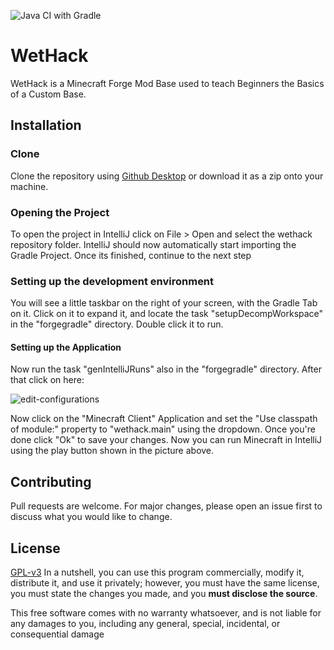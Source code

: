 ![Java CI with Gradle](https://github.com/weterandevelopment/wethack/workflows/Java%20CI%20with%20Gradle/badge.svg)
# WetHack

WetHack is a Minecraft Forge Mod Base used to teach Beginners the Basics of a Custom Base.

## Installation

### Clone

Clone the repository using [Github Desktop](https://desktop.github.com/) or download it as a zip onto your machine.

### Opening the Project

To open the project in IntelliJ click on File > Open and select the wethack repository folder.
IntelliJ should now automatically start importing the Gradle Project. Once its finished, continue to the next step

### Setting up the development environment

You will see a little taskbar on the right of your screen, with the Gradle Tab on it. Click on it to expand it, and locate the task "setupDecompWorkspace" in the "forgegradle" directory. Double click it to run.

#### Setting up the Application

Now run the task "genIntelliJRuns" also in the "forgegradle" directory. After that click on here:

![edit-configurations](https://i.konasclient.com/kbqylui1.png)

Now click on the "Minecraft Client" Application and set the "Use classpath of module:" property to "wethack.main" using the dropdown. Once you're done click "Ok" to save your changes. Now you can run Minecraft in IntelliJ using the play button shown in the picture above.


## Contributing
Pull requests are welcome. For major changes, please open an issue first to discuss what you would like to change.

## License
[GPL-v3](https://www.gnu.org/licenses/gpl-3.0.en.html)
In a nutshell, you can use this program commercially, modify it, distribute it, and use it privately; however, you must have the same license, you must state the changes you made, and you **must disclose the source**.

This free software comes with no warranty whatsoever, and is not liable for any damages to you, including any general, special, incidental, or consequential damage
